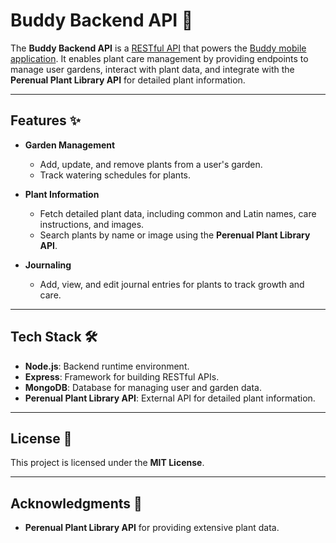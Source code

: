 # Buddy Backend API 🌿

The **Buddy Backend API** is a [RESTful API](https://buddy-app-backend.onrender.com/api/plants/) that powers the [Buddy mobile application](https://github.com/natha7/buddy-app-frontend). It enables plant care management by providing endpoints to manage user gardens, interact with plant data, and integrate with the **Perenual Plant Library API** for detailed plant information.

---

## Features ✨

- **Garden Management**

  - Add, update, and remove plants from a user's garden.
  - Track watering schedules for plants.

- **Plant Information**

  - Fetch detailed plant data, including common and Latin names, care instructions, and images.
  - Search plants by name or image using the **Perenual Plant Library API**.

- **Journaling**
  - Add, view, and edit journal entries for plants to track growth and care.

---

## Tech Stack 🛠️

- **Node.js**: Backend runtime environment.
- **Express**: Framework for building RESTful APIs.
- **MongoDB**: Database for managing user and garden data.
- **Perenual Plant Library API**: External API for detailed plant information.

---

## License 📄

This project is licensed under the **MIT License**.

---

## Acknowledgments 🙌

- **Perenual Plant Library API** for providing extensive plant data.
